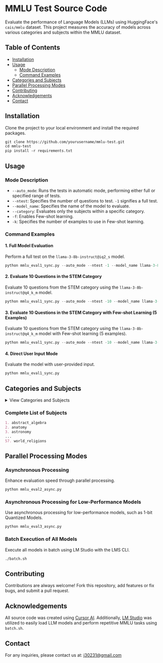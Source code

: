 # MMLU Test Source Code

Evaluate the performance of Language Models (LLMs) using HuggingFace's `cais/mmlu` dataset. This project measures the accuracy of models across various categories and subjects within the MMLU dataset.

## Table of Contents
- [Installation](#installation)
- [Usage](#usage)
  - [Mode Description](#mode-description)
  - [Command Examples](#command-examples)
- [Categories and Subjects](#categories-and-subjects)
- [Parallel Processing Modes](#parallel-processing-modes)
- [Contributing](#contributing)
- [Acknowledgements](#acknowledgements)
- [Contact](#contact)

## Installation

Clone the project to your local environment and install the required packages.

```bash:README.md
git clone https://github.com/yourusername/mmlu-test.git
cd mmlu-test
pip install -r requirements.txt
```

## Usage

### Mode Description

- `--auto_mode`: Runs the tests in automatic mode, performing either full or specified range of tests.
- `--ntest`: Specifies the number of questions to test. `-1` signifies a full test.
- `--model_name`: Specifies the name of the model to evaluate.
- `--category`: Evaluates only the subjects within a specific category.
- `-f`: Enables Few-shot learning.
- `-k`: Specifies the number of examples to use in Few-shot learning.

### Command Examples

#### 1. Full Model Evaluation

Perform a full test on the `llama-3-8b-instruct@iq2_s` model.

```bash:mmlu_eval1_sync.py
python mmlu_eval1_sync.py --auto_mode --ntest -1 --model_name llama-3-8b-instruct@iq2_s
```

#### 2. Evaluate 10 Questions in the STEM Category

Evaluate 10 questions from the STEM category using the `llama-3-8b-instruct@q4_k_m` model.

```bash:mmlu_eval1_sync.py
python mmlu_eval1_sync.py --auto_mode --ntest -10 --model_name llama-3-8b-instruct@q4_k_m --category 1
```

#### 3. Evaluate 10 Questions in the STEM Category with Few-shot Learning (5 Examples)

Evaluate 10 questions from the STEM category using the `llama-3-8b-instruct@q4_k_m` model with Few-shot learning (5 examples).

```bash:mmlu_eval1_sync.py
python mmlu_eval1_sync.py --auto_mode --ntest -10 --model_name llama-3-8b-instruct@q4_k_m --category 1 -f -k 5
```

#### 4. Direct User Input Mode

Evaluate the model with user-provided input.

```bash:mmlu_eval1_sync.py
python mmlu_eval1_sync.py
```

## Categories and Subjects

<details>
  <summary>View Categories and Subjects</summary>

### List of Categories

1. **STEM** (18 subjects)
   - Abstract Algebra, Astronomy, College Biology, College Chemistry, College Computer Science, College Mathematics, College Physics, Computer Security, Conceptual Physics, Electrical Engineering, Elementary Mathematics, High School Biology, High School Chemistry, High School Computer Science, High School Mathematics, High School Physics, High School Statistics, Machine Learning

2. **Humanities** (13 subjects)
   - Formal Logic, High School European History, High School US History, High School World History, International Law, Jurisprudence, Logical Fallacies, Moral Disputes, Moral Scenarios, Philosophy, Prehistory, Professional Law, World Religions

3. **Social Sciences** (12 subjects)
   - Econometrics, High School Geography, High School Government and Politics, High School Macroeconomics, High School Microeconomics, High School Psychology, Human Sexuality, Professional Psychology, Public Relations, Security Studies, Sociology, US Foreign Policy

4. **Other (Business, Health, Misc.)** (14 subjects)
   - Anatomy, Business Ethics, Clinical Knowledge, College Medicine, Global Facts, Human Aging, Management, Marketing, Medical Genetics, Miscellaneous, Nutrition, Professional Accounting, Professional Medicine, Virology

</details>

### Complete List of Subjects

```plaintext:README.md
1. abstract_algebra
2. anatomy
3. astronomy
...
57. world_religions
```

## Parallel Processing Modes

### Asynchronous Processing

Enhance evaluation speed through parallel processing.

```bash:mmlu_eval2_async.py
python mmlu_eval2_async.py
```

### Asynchronous Processing for Low-Performance Models

Use asynchronous processing for low-performance models, such as 1-bit Quantized Models.

```bash:mmlu_eval3_async.py
python mmlu_eval3_async.py
```

### Batch Execution of All Models

Execute all models in batch using LM Studio with the LMS CLI.

```bash:batch.sh
./batch.sh
```

## Contributing

Contributions are always welcome! Fork this repository, add features or fix bugs, and submit a pull request.

## Acknowledgements

All source code was created using [Cursor AI](https://cursor.com/). Additionally, [LM Studio](https://lmstudio.ai/) was utilized to easily load LLM models and perform repetitive MMLU tasks using `batch.sh`.

## Contact

For any inquiries, please contact us at: [j30231@gmail.com](mailto:j30231@gmail.com)